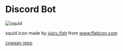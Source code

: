 # Discord Bot
![squid](https://user-images.githubusercontent.com/62446436/139729119-db4f8543-b3ef-4cbc-9f0b-ed0c6b93e069.png)
<div>squid icon made by <a href="https://www.flaticon.com/authors/juicy-fish" title="juicy_fish">juicy_fish</a> from <a href="https://www.flaticon.com/" title="Flaticon">www.flaticon.com</a></div>

[cowsay repo](https://github.com/RVCC-IDMX/cowsay-emgrey02)
